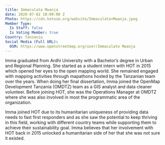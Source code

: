 ```yaml
---
title: Immaculata Mwanja
date: 2020-07-02 18:09:00 Z
Photo: https://cdn.hotosm.org/website/Immaculata+Mwanja.jpeg
Member Type:
  Is Staff: false
  Is Voting Member: true
Country: Tanzania
Social Media (Full URL):
  OSM: https://www.openstreetmap.org/user/Immaculate Mwanja
---
```


Imma graduated from Ardhi University with a Bachelor’s degree in Urban and Regional Planning. She started as a student intern with HOT in 2015 which opened her eyes to the open mapping world. She remained engaged with mapping activities through mapathons hosted by the Tanzanian team over the years. When doing her final dissertation, Imma joined the OpenMap Development Tanzania (OMDTZ) team as a GIS analyst and data cleaner volunteer. Before joining HOT, she was the Operations Manager at OMDTZ where she was also involved in most the programmatic area of the organization.

Imma joined HOT due to its humanitarian uniqueness of providing data needs to fast first responders and as she saw the potential to keep thriving in this field, working with different country teams while supporting them to achieve their sustainability goal. Imma believes that her involvement with HOT back in 2015 unlocked a humanitarian side of her that she was not sure it existed.
